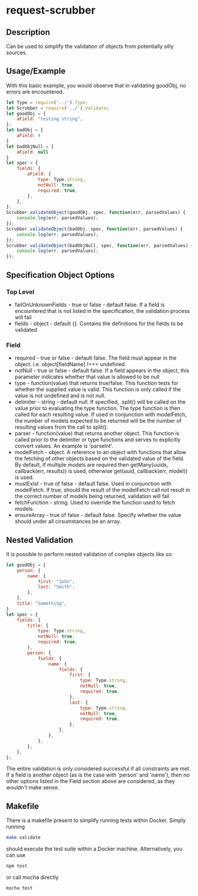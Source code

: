 # request-scrubber

## Description
Can be used to simplify the validation of objects from potentially silly sources.

## Usage/Example
With this basic example, you would observe that in validating goodObj, no errors are encountered.
```javascript
let Type = require('../').Type;
let Scrubber = require('../').Validate;
let goodObj = {
    aField: "testing string",
};
let badObj = {
    aField: 4
}
let badObjNull = {
    aField: null
}
let spec = {
    fields: {
        aField: {
            type: Type.string,
            notNull: true,
            required: true,
        },
    },
};
Scrubber.validateObject(goodObj, spec, function(err, parsedValues) {
	console.log(err, parsedValues);
});
Scrubber.validateObject(badObj, spec, function(err, parsedValues) {
	console.log(err, parsedValues);
});
Scrubber.validateObject(badObjNull, spec, function(err, parsedValues) {
	console.log(err, parsedValues);
});
```

## Specification Object Options

### Top Level
* failOnUnknownFields - true or false - default false. If a field is encountered that is not listed in the specification, the validation process will fail
* fields - object - default {}. Contains the definitions for the fields to be validated

### Field
* required - true or false - default false. The field must appear in the object. i.e. object[fieldName] !=== undefined. 
* notNull - true or false - default false. If a field appears in the object, this parameter indicates whether that value is allowed to be null
* type - function(value) that returns true/false. This function tests for whether the supplied value is valid. This function is only called if the value is not undefined and is not null.
* delimiter - string - default null. If specified, .split() will be called on the value prior to evaluating the type function. The type function is then called for each resulting value. If used in conjunction with modelFetch, the number of models expected to be returned will be the number of resulting values from the call to split().
* parser - function(value) that returns another object. This function is called prior to the delimiter or type functions and serves to explicitly convert values. An example is 'parseInt'.
* modelFetch - object. A reference to an object with functions that allow the fetching of other objects based on the validated value of the field. By default, if multiple models are required then getMany(uuids, callback(err, results)) is used, otherwise get(uuid, callback(err, model)) is used.
* mustExist - true of false - default false. Used in conjunction with modelFetch. If true, should the result of the modelFetch call not result in the correct number of models being returned, validation will fail
* fetchFunction - string. Used to override the function used to fetch models.
* ensureArray - true of false - default false. Specify whether the value should under all cirsumstances be an array. 

## Nested Validation

It is possible to perform nested validation of complex objects like so:

```javascript
let goodObj = {
    person: {
        name: {
            first: "John",
            last: "Smith",
        },
    },
    title: "Something",
}
let spec = {
    fields: {
        title: {
            type: Type.string,
            notNull: true,
            required: true,
        },
        person: {
            fields: {
                name: {
                    fields: {
                        first: {
                            type: Type.string,
                            notNull: true,
                            required: true,
                        },
                        last: {
                            type: Type.string,
                            notNull: true,
                            required: true,
                        },
                    },
                },
            },
        },
    },
};
```

The entire validation is only considered successful if all constraints are met. If a field is another object (as is the case with 'person' and 'name'), then no other options listed in the Field section above are considered, as they wouldn't make sense. 

## Makefile

There is a makefile present to simplify running tests within Docker. Simply running 
```bash
make validate
```
should execute the test suite within a Docker machine. Alternatively, you can use 
```bash
npm test 
```
or call mocha directly
```bash
mocha test 
```
